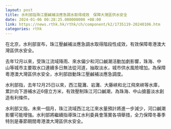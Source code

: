 ```yaml
---
layout: post
title: 水利部指珠江壓鹹補淡應急調水取得成效　保障大灣區供水安全
date: 2024-01-06 00:28:25.000000000 +08:00
link: https://news.rthk.hk/rthk/ch/component/k2/1735119-20240106.htm
categories: rthk
---
```


在北京，水利部宣布，珠江壓鹹補淡應急調水取得階段性成效，有效保障粵港澳大灣區供水安全。

去年12月以來，受珠江流域降雨、來水偏少和河口鹹潮活動加劇影響，珠海、中山等城市主要取水口連續多日無法從河道，抽取淡水，城市供水風險增加。為保障粵港澳大灣區供水安全，水利部啟動珠江壓鹹補淡應急調度。

水利部指，去年12月25日以來，西江龍灘、岩灘、大藤峽和北江飛來峽等水庫，累計向下游補水近6億立方米，有效壓制珠江河口鹹潮，為珠海、中山搶蓄淡水創造有利條件。

水利部又指，未來一個月，珠江流域西江北江來水量預計將進一步減少，河口鹹潮影響可能增強。水利部將繼續指導珠江水利委員會落實各項舉措，全力保障冬春季特別是春節期間粵港澳大灣區供水安全。
